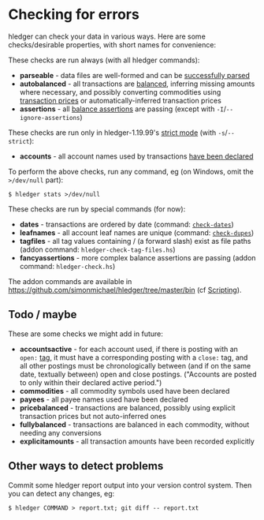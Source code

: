 # Checking for errors

hledger can check your data in various ways. 
Here are some checks/desirable properties, with short names for convenience:

These checks are run always (with all hledger commands):

- **parseable** - data files are well-formed and can be [successfully parsed](hledger.html#input-files)
- **autobalanced** - all transactions are [balanced](journal.html#postings), inferring missing amounts where necessary, and possibly converting commodities using [transaction prices] or automatically-inferred transaction prices
- **assertions** - all [balance assertions] are passing (except with `-I`/`--ignore-assertions`)

[transaction prices]: journal.html#transaction-prices
[balance assertions]: journal.html#balance-assertions
[strict mode]: hledger.html#strict-mode

These checks are run only in hledger-1.19.99's [strict mode] (with `-s`/`--strict`):

- **accounts** - all account names used by transactions [have been declared](journal.html#account-existence)

To perform the above checks, run any command, eg
(on Windows, omit the `>/dev/null` part):
```shell
$ hledger stats >/dev/null
```

These checks are run by special commands (for now):

- **dates** - transactions are ordered by date (command: [`check-dates`](hledger.html#check-dates))
- **leafnames** - all account leaf names are unique (command: [`check-dupes`](hledger.html#check-dupes))
- **tagfiles** - all tag values containing / (a forward slash) exist as file paths (addon command: `hledger-check-tag-files.hs`)
- **fancyassertions** - more complex balance assertions are passing (addon command: `hledger-check.hs`)

The addon commands are available in <https://github.com/simonmichael/hledger/tree/master/bin> (cf [Scripting](scripting.html)).

## Todo / maybe

These are some checks we might add in future:

- **accountsactive** - for each account used, if there is posting with an `open:` [tag](journal.html#tags), 
  it must have a corresponding posting with a `close:` tag, and all other postings 
  must be chronologically between (and if on the same date, textually between)
  open and close postings. ("Accounts are posted to only within their declared active period.")
- **commodities** - all commodity symbols used have been declared
- **payees** - all payee names used have been declared
- **pricebalanced** - transactions are balanced, possibly using explicit transaction prices but not auto-inferred ones
- **fullybalanced** - transactions are balanced in each commodity, without needing any conversions
- **explicitamounts** - all transaction amounts have been recorded explicitly

## Other ways to detect problems

Commit some hledger report output into your version control system.
Then you can detect any changes, eg:

```shell
$ hledger COMMAND > report.txt; git diff -- report.txt
```

